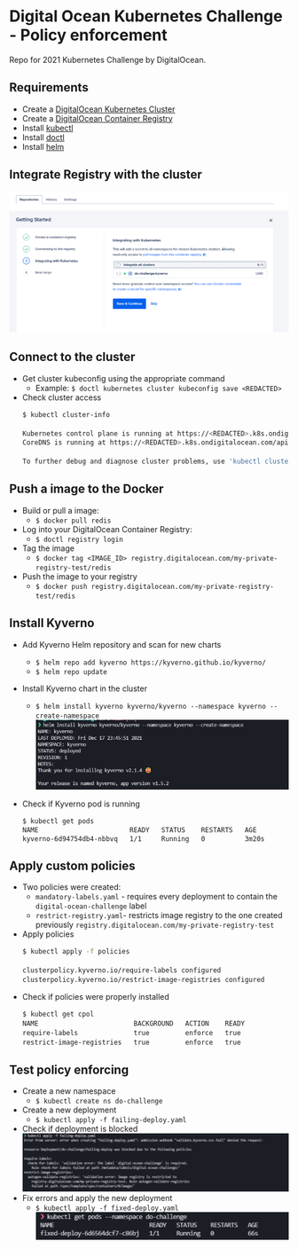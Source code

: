# Digital Ocean Kubernetes Challenge - Policy enforcement
Repo for 2021 Kubernetes Challenge by DigitalOcean. 

## Requirements
- Create a [DigitalOcean Kubernetes Cluster](https://cloud.digitalocean.com/kubernetes/clusters/new)
- Create a [DigitalOcean Container Registry](https://cloud.digitalocean.com/registry)
- Install [kubectl](https://kubernetes.io/docs/tasks/tools/#kubectl)
- Install [doctl](https://github.com/digitalocean/doctl#installing-doctl)
- Install [helm](https://helm.sh/docs/intro/install/)


## Integrate Registry with the cluster
![Integrate Registry with cluster](img/integrate-registry.png)

## Connect to the cluster
- Get cluster kubeconfig using the appropriate command
    - Example: `$ doctl kubernetes cluster kubeconfig save <REDACTED>`
- Check cluster access
    ```bash
    $ kubectl cluster-info
    
    Kubernetes control plane is running at https://<REDACTED>.k8s.ondigitalocean.com
    CoreDNS is running at https://<REDACTED>.k8s.ondigitalocean.com/api/v1/namespaces/kube-system/services/kube-dns:dns/proxy

    To further debug and diagnose cluster problems, use 'kubectl cluster-info dump'.
    ```

## Push a image to the Docker 

- Build or pull a image:
    - `$ docker pull redis`
- Log into your DigitalOcean Container Registry:
    - `$ doctl registry login`
- Tag the image
    - `$ docker tag <IMAGE_ID> registry.digitalocean.com/my-private-registry-test/redis`
- Push the image to your registry
    - `$ docker push registry.digitalocean.com/my-private-registry-test/redis`

## Install Kyverno
- Add Kyverno Helm repository and scan for new charts
    - `$ helm repo add kyverno https://kyverno.github.io/kyverno/`
    - `$ helm repo update`

- Install Kyverno chart in the cluster
    - `$ helm install kyverno kyverno/kyverno --namespace kyverno --create-namespace`
    ![Kyverno chart install](img/kyverno-install.png)

- Check if Kyverno pod is running
    ```
    $ kubectl get pods
    NAME                       READY   STATUS    RESTARTS   AGE
    kyverno-6d94754db4-nbbvq   1/1     Running   0          3m20s
    ```

## Apply custom policies
- Two policies were created:
    - `mandatory-labels.yaml` - requires every deployment to contain the `digital-ocean-challenge` label
    - `restrict-registry.yaml`- restricts image registry to the one created previously `registry.digitalocean.com/my-private-registry-test` 
- Apply policies
    ```bash
    $ kubectl apply -f policies

    clusterpolicy.kyverno.io/require-labels configured
    clusterpolicy.kyverno.io/restrict-image-registries configured
    ```
- Check if policies were properly installed
    ```bash
    $ kubectl get cpol
    NAME                        BACKGROUND   ACTION    READY
    require-labels              true         enforce   true
    restrict-image-registries   true         enforce   true
    ```

## Test policy enforcing
- Create a new namespace
    - `$ kubectl create ns do-challenge`
- Create a new deployment
    - `$ kubectl apply -f failing-deploy.yaml`
- Check if deployment is blocked
    ![Deploy fail](img/deploy-fail.png)
- Fix errors and apply the new deployment
    - `$ kubectl apply -f fixed-deploy.yaml`
    ![Deploy fixed](img/deploy-fixed.png)
